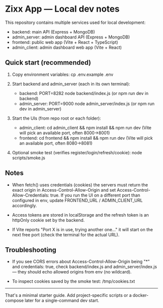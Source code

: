 # Zixx App — Local dev notes

This repository contains multiple services used for local development:

- backend: main API (Express + MongoDB)
- admin_server: admin dashboard API (Express + MongoDB)
- frontend: public web app (Vite + React + TypeScript)
- admin_client: admin dashboard web app (Vite + React)

## Quick start (recommended)

1. Copy environment variables:
   cp .env.example .env

2. Start backend and admin_server (each in its own terminal):

   - backend: PORT=8282 node backend/index.js (or npm run dev in backend)
   - admin_server: PORT=9000 node admin_server/index.js (or npm run dev in admin_server)

3. Start the UIs (from repo root or each folder):

   - admin_client: cd admin_client && npm install && npm run dev (Vite will pick an available port, often 8000→8001)
   - frontend: cd frontend && npm install && npm run dev (Vite will pick an available port, often 8080→8081)

4. Optional smoke test (verifies register/login/refresh/cookie):
   node scripts/smoke.js

## Notes

- When fetch() uses credentials (cookies) the servers must return the exact origin in Access-Control-Allow-Origin and set Access-Control-Allow-Credentials: true. If you run the UI on a different port than configured in env, update FRONTEND_URL / ADMIN_CLIENT_URL accordingly.

- Access tokens are stored in localStorage and the refresh token is an httpOnly cookie set by the backend.

- If Vite reports "Port X is in use, trying another one..." it will start on the next free port (check the terminal for the actual URL).

## Troubleshooting

- If you see CORS errors about Access-Control-Allow-Origin being "\*" and credentials: true, check backend/index.js and admin_server/index.js — they should echo allowed origins from env (no wildcard).

- To inspect cookies saved by the smoke test: /tmp/cookies.txt

---

That's a minimal starter guide. Add project-specific scripts or a docker-compose later for a single-command dev start.
